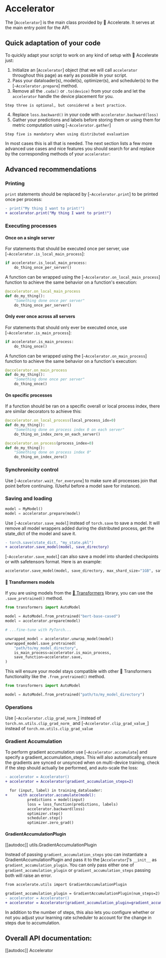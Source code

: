 <!--Copyright 2021 The HuggingFace Team. All rights reserved.

Licensed under the Apache License, Version 2.0 (the "License"); you may not use this file except in compliance with
the License. You may obtain a copy of the License at

http://www.apache.org/licenses/LICENSE-2.0

Unless required by applicable law or agreed to in writing, software distributed under the License is distributed on
an "AS IS" BASIS, WITHOUT WARRANTIES OR CONDITIONS OF ANY KIND, either express or implied. See the License for the
specific language governing permissions and limitations under the License.

⚠️ Note that this file is in Markdown but contain specific syntax for our doc-builder (similar to MDX) that may not be
rendered properly in your Markdown viewer.
-->

# Accelerator

The [`Accelerator`] is the main class provided by 🤗 Accelerate. 
It serves at the main entry point for the API. 

## Quick adaptation of your code

To quickly adapt your script to work on any kind of setup with 🤗 Accelerate just:

1. Initialize an [`Accelerator`] object (that we will call `accelerator` throughout this page) as early as possible in your script.
2. Pass your dataloader(s), model(s), optimizer(s), and scheduler(s) to the [`~Accelerator.prepare`] method.
3. Remove all the `.cuda()` or `.to(device)` from your code and let the `accelerator` handle the device placement for you. 

<Tip>

    Step three is optional, but considered a best practice.

</Tip>

4. Replace `loss.backward()` in your code with `accelerator.backward(loss)`
5. Gather your predictions and labels before storing them or using them for metric computation using [`~Accelerator.gather`]

<Tip warning={true}>

    Step five is mandatory when using distributed evaluation
    
</Tip>

In most cases this is all that is needed. The next section lists a few more advanced use cases and nice features
you should search for and replace by the corresponding methods of your `accelerator`:

## Advanced recommendations

### Printing

`print` statements should be replaced by [`~Accelerator.print`] to be printed once per process:

```diff
- print("My thing I want to print!")
+ accelerator.print("My thing I want to print!")
```

### Executing processes

#### Once on a single server

For statements that should be executed once per server, use [`~Accelerator.is_local_main_process`]:

```python
if accelerator.is_local_main_process:
    do_thing_once_per_server()
```

A function can be wrapped using the [`~Accelerator.on_local_main_process`] function to achieve the same 
behavior on a function's execution:

```python
@accelerator.on_local_main_process
def do_my_thing():
    "Something done once per server"
    do_thing_once_per_server()
```

#### Only ever once across all servers

For statements that should only ever be executed once, use [`~Accelerator.is_main_process`]:

```python
if accelerator.is_main_process:
    do_thing_once()
```

A function can be wrapped using the [`~Accelerator.on_main_process`] function to achieve the same 
behavior on a function's execution:

```python
@accelerator.on_main_process
def do_my_thing():
    "Something done once per server"
    do_thing_once()
```

#### On specific processes

If a function should be ran on a specific overall or local process index, there are similar decorators 
to achieve this:

```python
@accelerator.on_local_process(local_process_idx=0)
def do_my_thing():
    "Something done on process index 0 on each server"
    do_thing_on_index_zero_on_each_server()
```

```python
@accelerator.on_process(process_index=0)
def do_my_thing():
    "Something done on process index 0"
    do_thing_on_index_zero()
```

### Synchronicity control

Use [`~Accelerator.wait_for_everyone`] to make sure all processes join that point before continuing. (Useful before a model save for instance).

### Saving and loading

```python
model = MyModel()
model = accelerator.prepare(model)
```

Use [`~Accelerator.save_model`] instead of `torch.save` to save a model. It will remove all model wrappers added during the distributed process, get the state_dict of the model and save it.

```diff
- torch.save(state_dict, "my_state.pkl")
+ accelerator.save_model(model, save_directory)
```

[`~Accelerator.save_model`] can also save a model into sharded checkpoints or with safetensors format.
Here is an example: 

```python
accelerator.save_model(model, save_directory, max_shard_size="1GB", safe_serialization=True)
```

#### 🤗 Transformers models

If you are using models from the [🤗 Transformers](https://huggingface.co/docs/transformers/) library, you can use the `.save_pretrained()` method.

```python
from transformers import AutoModel

model = AutoModel.from_pretrained("bert-base-cased")
model = accelerator.prepare(model)

# ...fine-tune with PyTorch...

unwrapped_model = accelerator.unwrap_model(model)
unwrapped_model.save_pretrained(
    "path/to/my_model_directory",
    is_main_process=accelerator.is_main_process,
    save_function=accelerator.save,
)
```

This will ensure your model stays compatible with other 🤗 Transformers functionality like the `.from_pretrained()` method.

```python
from transformers import AutoModel

model = AutoModel.from_pretrained("path/to/my_model_directory")
```

### Operations

Use [`~Accelerator.clip_grad_norm_`] instead of ``torch.nn.utils.clip_grad_norm_`` and [`~Accelerator.clip_grad_value_`] instead of ``torch.nn.utils.clip_grad_value``

### Gradient Accumulation

To perform gradient accumulation use [`~Accelerator.accumulate`] and specify a gradient_accumulation_steps. 
This will also automatically ensure the gradients are synced or unsynced when on 
multi-device training, check if the step should actually be performed, and auto-scale the loss:

```diff
- accelerator = Accelerator()
+ accelerator = Accelerator(gradient_accumulation_steps=2)

  for (input, label) in training_dataloader:
+     with accelerator.accumulate(model):
          predictions = model(input)
          loss = loss_function(predictions, labels)
          accelerator.backward(loss)
          optimizer.step()
          scheduler.step()
          optimizer.zero_grad()
```
#### GradientAccumulationPlugin
[[autodoc]] utils.GradientAccumulationPlugin


Instead of passing `gradient_accumulation_steps` you can instantiate a GradientAccumulationPlugin and pass it to the [`Accelerator`]'s `__init__`
as `gradient_accumulation_plugin`. You can only pass either one of `gradient_accumulation_plugin` or `gradient_accumulation_steps` passing both will raise an error.
```diff
from accelerate.utils import GradientAccumulationPlugin

gradient_accumulation_plugin = GradientAccumulationPlugin(num_steps=2)
- accelerator = Accelerator()
+ accelerator = Accelerator(gradient_accumulation_plugin=gradient_accumulation_plugin)
```

In addition to the number of steps, this also lets you configure whether or not you adjust your learning rate scheduler to account for the change in steps due to accumulation.

## Overall API documentation:

[[autodoc]] Accelerator
